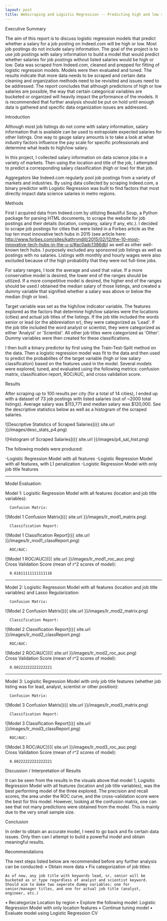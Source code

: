 ```yaml
---
layout: post
title: Webscraping and Logistic Regression -- Predicting high and low salary values for job postings on Indeed.com
---
```


Executive Summary

The aim of this report is to discuss logistic regression models that predict whether a salary for a job posting on Indeed.com will be high or low. Most job postings do not include salary information. The goal of the project is to use job postings with salary information to build a model that would predict whether salaries for job postings without listed salaries would be high or low. Data was scraped from Indeed.com, cleaned and prepped for fitting of logistic regression models. Models were then evaluated and tuned. The results indicate that more data needs to be scraped and certain data cleaning and organization methods need to be revisited and issues need to be addressed. The report concludes that although predictions of high or low salaries are possible, the way that certain categorical variables are bucketed or organized will heavily impact the prformance of the models. It is recommended that further analysis should be put on hold until enough data is gathered and specific data organization issues are addressed.


Introduction

Although most job listings do not come with salary information, salary information that is available can be used to extrapolate expected salaries for other listings. One way to gauge salary amounts is to take a look at what industry factors influence the pay scale for specific professionals and determine what leads to high/low salary. 

In this project, I collected salary information on data science jobs in a variety of markets. Then using the location and title of the job, I attempted to predict a corresponding salary classification (high or low) for that job. 

Aggregators like Indeed.com regularly pool job postings from a variety of markets and industries. By using data collected by scraping Indeed.com, a binary predictor with Logistic Regression was built to find factors that most directly impact data science salaries in metro regions.


Methods

First I acquired data from Indeed.com by utilizing Beautiful Soup, a Python package for parsing HTML documents, to scrape the website for job postings and their details (location, company, salary if any, etc.). I decided to scrape job postings for cities that were listed in a Forbes article as the top ten most innovative tech hubs in 2015 (see article here: http://www.forbes.com/sites/kathryndill/2015/02/12/the-10-most-innovative-tech-hubs-in-the-u-s/#ac0adc1386db) as well as other well-known tech hubs. I purposely excluded any sponsored job listings as well as postings with no salaries. Listings with monthly and hourly wages were also excluded because of the high probability that they were not full-time jobs. 

For salary ranges, I took the average and used that value. If a more conservative model is desired, the lower end of the ranges should be utilized. If a more competitive model is desired, the higher end of the ranges should be used.I obtained the median salary of those listings, and created a dummy variable that signified whether a salary was above or below the median (high or low). 

Target variable was set as the high/low indicator variable. The features explored as the factors that determine high/low salaries were the locations (cities) and actual job titles of the listings. If the job title included the words senior or lead (or the abbreviation sr), they were categorized as 'Lead'. If the job title included the word analyst or scientist, they were categorized as either 'Analyst' or 'Scientist'. All other job titles were categorized as 'Other'. Dummy variables were then created for these classifications.

I then built a binary predictor by first using the Train-Test-Split method on the data. Then a logistic regression model was fit to the data and then used to predict the probabilites of the target variable (high or low salary classification) based on the features used in the model.  Several models were explored, tuned, and evaluated using the following metrics: confusion matrix, classification report, ROC/AUC, and cross validation score.


Results

After scraping up to 100 results per city (for a total of 14 cities), I ended up with a dataset of 73 job postings with listed salaries (out of ~2000 total listings). Average salary was $113,771 and median salary was $120,000. See the descriptive statistics below as well as a histogram of the scraped salaries.

![Descriptive Statistics of Scraped Salaries]({{ site.url }}/images/desc_stats_p4.png)

![Histogram of Scraped Salaries]({{ site.url }}/images/p4_sal_hist.png)

The following models were produced:

-Logistic Regression Model with all features
-Logistic Regression Model with all features, with L1 penalization
-Logistic Regression Model with only job title features
_________________________________________________________

Model Evaluation:

Model 1: Logisitic Regression Model with all features (location and job title variables):

      Confusion Matrix:

![Model 1 Confusion Matrix]({{ site.url }}/images/lr_mod1_matrix.png)      

      Classification Report:

![Model 1 Classification Report]({{ site.url }}/images/lr_mod1_classReport.png)      


      ROC/AUC:
![Model 1 ROC/AUC]({{ site.url }}/images/lr_mod1_roc_auc.png)      
      Cross Validation Score (mean of r^2 scores of model):

      0.61611111111111116 

_________________________________________________________

Model 2: Logisitic Regression Model with all features (location and job title variables) and Lasso Regularization:

      Confusion Matrix:

![Model 2 Confusion Matrix]({{ site.url }}/images/lr_mod2_matrix.png)      

      Classification Report:

![Model 2 Classification Report]({{ site.url }}/images/lr_mod2_classReport.png)      


      ROC/AUC:
![Model 2 ROC/AUC]({{ site.url }}/images/lr_mod2_roc_auc.png)      
      Cross Validation Score (mean of r^2 scores of model):

      0.60222222222222221    
_________________________________________________________

Model 3: Logisitic Regression Model with only job title features (whether job listing was for lead, analyst, scientist or other position):

      Confusion Matrix:

![Model 3 Confusion Matrix]({{ site.url }}/images/lr_mod3_matrix.png)      

      Classification Report:

![Model 3 Classification Report]({{ site.url }}/images/lr_mod3_classReport.png)      


      ROC/AUC:
![Model 3 ROC/AUC]({{ site.url }}/images/lr_mod3_roc_auc.png)      
      Cross Validation Score (mean of r^2 scores of model):

      0.60222222222222221  



Discussion / Interpretation of Results

It can be seen from the results in the visuals above that model 1, Logisitic Regression Model with all features (location and job title variables), was the best performing model of the three explored. The precision and recall scores, the area under the ROC curve, and the cross-validation score were the best for this model. However, looking at the confusion matrix, one can see that not many predictions were obtained from the model. This is mainly due to the very small sample size.


Conclusion

In order to obtain an accurate model, I need to go back and fix certain data issues. Only then can I attempt to build a powerful model and obtain meaningful results.


Recommendations

The next steps listed below are recommended before any further analysis can be conducted: 
• Obtain more data
• Fix categorization of job titles:
     
    As of now, any job title with keywords lead, sr, senior will be bucketed as sr_type regardless of analyst and scientist keyword. Should aim to make two seperate dummy variables: one for senior/manager titles, and one for actual job title (analyst, engineer, etc.)

• Recategorize Location by region
• Explore the following model: Logistic Regression Model with only location features
• Continue tuning model
• Evaluate model using Logistic Regression CV




